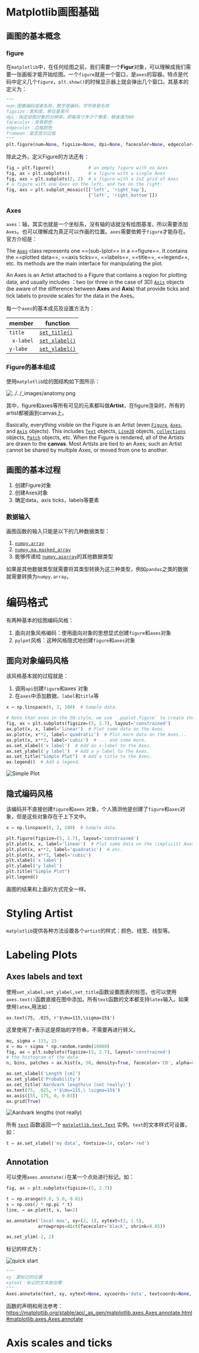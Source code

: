 # Matplotlib画图基础
## 画图的基本概念
### figure
在`matplotlib`中，在任何绘图之前，我们需要一个**Figur**对象，可以理解成我们需要一张画板才能开始绘图。一个`figure`就是一个窗口，是`axes`的容器。特点是代码中定义几个`figure`，`plt.show()`的时候显示器上就会弹出几个窗口。其基本的定义为：
  ``` python 
"""
 num:图像编码或者名称，数字是编码，字符串是名称
 figsize：宽和高，单位是英尺
 dpi：指定绘图对象的分辨率，即每英寸多少个像素，缺省值为80
 facecolor：背景颜色
 edgecolor：边框颜色
 frameon：是否显示边框
"""
plt.figure(num=None, figsize=None, dpi=None, facecolor=None, edgecolor=None, frameon=True)
  ```

除此之外，定义Figure的方法还有：

``` python
fig = plt.figure()             # an empty figure with no Axes
fig, ax = plt.subplots()       # a figure with a single Axes
fig, axs = plt.subplots(2, 2)  # a figure with a 2x2 grid of Axes
# a figure with one Axes on the left, and two on the right:
fig, axs = plt.subplot_mosaic([['left', 'right_top'],
                               ['left', 'right_bottom']])
```

### Axes

`axes`：轴，其实也就是一个坐标系，没有轴的话就没有绘图基准，所以需要添加`Axes`。也可以理解成为真正可以作画的位置。`axes`需要依赖于`figure`才能存在。官方介绍是：

The [`Axes`](https://matplotlib.org/stable/api/_as_gen/matplotlib.axes.Axes.html#matplotlib.axes.Axes) class represents one ==(sub-)plot== in a ==figure==. It contains the ==plotted data==, ==axis ticks==, ==labels==, ==title==, ==legend==, etc. Its methods are the main interface for manipulating the plot.

An Axes is an Artist attached to a Figure that contains a region for plotting data, and usually includes ：two (or three in the case of 3D) [`Axis`](https://matplotlib.org/stable/api/axis_api.html#matplotlib.axis.Axis) objects (be aware of the difference between **Axes** and **Axis**) that provide ticks and tick labels to provide scales for the data in the Axes。

每一个`axes`的基本成员及设置方法为：

| member     | function                                                                                                                         |
| ---------- | -------------------------------------------------------------------------------------------------------------------------------- |
| `title`    | [`set_title()`](https://matplotlib.org/stable/api/_as_gen/matplotlib.axes.Axes.set_title.html#matplotlib.axes.Axes.set_title)    |
| ` x-label` | [`set_xlabel()`](https://matplotlib.org/stable/api/_as_gen/matplotlib.axes.Axes.set_xlabel.html#matplotlib.axes.Axes.set_xlabel) |
| `y-labe`   | [`set_ylabel()`](https://matplotlib.org/stable/api/_as_gen/matplotlib.axes.Axes.set_ylabel.html#matplotlib.axes.Axes.set_ylabel) |



### Figure的基本组成

使用`matplotlib`绘的图结构如下图所示：

![../../_images/anatomy.png](./assets/anatomy.png)

其中，figure和axes等所有可见的元素都叫做**Artist**，在figure渲染时，所有的artist都被画到canvas上。

Basically, everything visible on the Figure is an Artist (even [`Figure`](https://matplotlib.org/stable/api/_as_gen/matplotlib.figure.Figure.html#matplotlib.figure.Figure), [`Axes`](https://matplotlib.org/stable/api/_as_gen/matplotlib.axes.Axes.html#matplotlib.axes.Axes), and [`Axis`](https://matplotlib.org/stable/api/axis_api.html#matplotlib.axis.Axis) objects). This includes [`Text`](https://matplotlib.org/stable/api/text_api.html#matplotlib.text.Text) objects, [`Line2D`](https://matplotlib.org/stable/api/_as_gen/matplotlib.lines.Line2D.html#matplotlib.lines.Line2D) objects, [`collections`](https://matplotlib.org/stable/api/collections_api.html#module-matplotlib.collections) objects, [`Patch`](https://matplotlib.org/stable/api/_as_gen/matplotlib.patches.Patch.html#matplotlib.patches.Patch) objects, etc. When the Figure is rendered, all of the Artists are drawn to the **canvas**. Most Artists are tied to an Axes; such an Artist cannot be shared by multiple Axes, or moved from one to another.

## 画图的基本过程

1. 创建Figure对象
2. 创建Axes对象
3. 确定data，axis ticks，labels等要素

### 数据输入

画图函数的输入只能是以下的几种数据类型：

1. [`numpy.array`](https://numpy.org/doc/stable/reference/generated/numpy.array.html#numpy.array) 
2. [`numpy.ma.masked_array`](https://numpy.org/doc/stable/reference/generated/numpy.ma.masked_array.html#numpy.ma.masked_array) 
3. 能够传递给 [`numpy.asarray`](https://numpy.org/doc/stable/reference/generated/numpy.asarray.html#numpy.asarray)的其他数据类型

如果是其他数据类型就需要将其类型转换为这三种类型，例如`pandas`之类的数据就需要转换为`numpy.array`。



# 编码格式



有两种基本的绘图编码风格：

1. 面向对象风格编码：使用面向对象的思想显式创建`figure`和`axes`对象
2. `pylpot`风格：这种风格隐式地创建`figure`和`axes`对象

## 面向对象编码风格

该风格基本就的过程就是：

1. 调用`api`创建`figure`和axes`对象
2. 在`axes`中添加数据、`label`和`title`等

``` python
x = np.linspace(0, 2, 100)  # Sample data.

# Note that even in the OO-style, we use `.pyplot.figure` to create the Figure.
fig, ax = plt.subplots(figsize=(5, 2.7), layout='constrained')
ax.plot(x, x, label='linear')  # Plot some data on the Axes.
ax.plot(x, x**2, label='quadratic')  # Plot more data on the Axes...
ax.plot(x, x**3, label='cubic')  # ... and some more.
ax.set_xlabel('x label')  # Add an x-label to the Axes.
ax.set_ylabel('y label')  # Add a y-label to the Axes.
ax.set_title("Simple Plot")  # Add a title to the Axes.
ax.legend()  # Add a legend.
```

![Simple Plot](./assets/sphx_glr_quick_start_003.png)

## 隐式编码风格

该编码并不直接创建`figure`和`axes` 对象，个人猜测他是创建了`figure`和`axes`对象，但是这些对象存在于上下文中。

``` python
x = np.linspace(0, 2, 100)  # Sample data.

plt.figure(figsize=(5, 2.7), layout='constrained')
plt.plot(x, x, label='linear')  # Plot some data on the (implicit) Axes.
plt.plot(x, x**2, label='quadratic')  # etc.
plt.plot(x, x**3, label='cubic')
plt.xlabel('x label')
plt.ylabel('y label')
plt.title("Simple Plot")
plt.legend()
```

画图的结果和上面的方式完全一样。

# Styling Artist

`matplotlib`提供各种方法设置各个`artist`的样式：颜色、线宽、线型等。



# Labeling Plots

## Axes labels and text

使用`set_xlabel,set_ylabel,set_title`函数设置图表的标签。也可以使用`axes.text()`函数直接在图中添加。所有`text`函数的文本都支持`latex`输入。如果使用`latex`,用法如：

`ax.text(75, .025, r'$\mu=115,\sigma=15$')`

这里使用了`r`表示这是原始的字符串，不需要再进行转义。

``` python
mu, sigma = 115, 15
x = mu + sigma * np.random.randn(10000)
fig, ax = plt.subplots(figsize=(5, 2.7), layout='constrained')
# the histogram of the data
n, bins, patches = ax.hist(x, 50, density=True, facecolor='C0', alpha=0.75)

ax.set_xlabel('Length [cm]')
ax.set_ylabel('Probability')
ax.set_title('Aardvark lengths\n (not really)')
ax.text(75, .025, r'$\mu=115,\ \sigma=15$')
ax.axis([55, 175, 0, 0.03])
ax.grid(True)
```

![Aardvark lengths  (not really)](./assets/sphx_glr_quick_start_009.png)

所有 [`text`](https://matplotlib.org/stable/api/_as_gen/matplotlib.axes.Axes.text.html#matplotlib.axes.Axes.text) 函数返回一个 [`matplotlib.text.Text`](https://matplotlib.org/stable/api/text_api.html#matplotlib.text.Text) 实例。`text`的文本样式可设置，如：

``` python
t = ax.set_xlabel('my data', fontsize=14, color='red')
```



## Annotation

可以使用`axes.annotate()`在某一个点处进行标记。如：

``` python
fig, ax = plt.subplots(figsize=(5, 2.7))

t = np.arange(0.0, 5.0, 0.01)
s = np.cos(2 * np.pi * t)
line, = ax.plot(t, s, lw=2)

ax.annotate('local max', xy=(2, 1), xytext=(3, 1.5),
            arrowprops=dict(facecolor='black', shrink=0.05))

ax.set_ylim(-2, 2)
```

标记的样式为：

![quick start](./assets/sphx_glr_quick_start_010.png)

``` python
"""
xy：要标记的位置
xytext：标记的文本放在哪
"""
Axes.annotate(text, xy, xytext=None, xycoords='data', textcoords=None, arrowprops=None, annotation_clip=None, **kwargs)
```

函数的声明和用法参考：https://matplotlib.org/stable/api/_as_gen/matplotlib.axes.Axes.annotate.html#matplotlib.axes.Axes.annotate

# Axis scales and ticks

